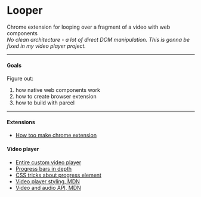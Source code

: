 # Looper

Chrome extension for looping over a fragment of a video with web components\
*No clean architecture - a lot of direct DOM manipulation. This is gonna be fixed in my video player project.*

---
#### Goals
Figure out:
1. how native web components work
2. how to create browser extension
3. how to build with parcel

---
#### Extensions
- [How too make chrome extension](https://thoughtbot.com/blog/how-to-make-a-chrome-extension)

#### Video player
- [Entire custom video player](https://www.creativebloq.com/html5/build-custom-html5-video-player-9134473)
- [Progress bars in depth](http://www.useragentman.com/blog/2012/01/03/cross-browser-html5-progress-bars-in-depth/)
- [CSS tricks about progress element](https://css-tricks.com/html5-progress-element/)
- [Video player styling, MDN](https://developer.mozilla.org/en-US/docs/Web/Guide/Audio_and_video_delivery/Video_player_styling_basics)
- [Video and audio API, MDN](https://developer.mozilla.org/en-US/docs/Learn/JavaScript/Client-side_web_APIs/Video_and_audio_APIs)

